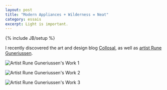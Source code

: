 ```yaml
---
layout: post
title: "Modern Appliances + Wilderness = Neat"
category: essais
excerpt: Light is important.
---
```

{% include JB/setup %}

I recently discovered the art and design blog [Collosal](http://www.thisiscolossal.com/), as well as [artist Rune Guneriussen](http://www.runeguneriussen.no/).  

![Artist Rune Guneriussen's Work 1](http://www.vincentbarr.com/assets/images/light-path-1.jpeg)

![Artist Rune Guneriussen's Work 2](http://www.vincentbarr.com/assets/images/light-path-2.jpeg)

![Artist Rune Guneriussen's Work 3](http://www.vincentbarr.com/assets/images/light-path-3.jpeg)

<a href="https://plus.google.com/+VincentBarr0?rel=author"></a>